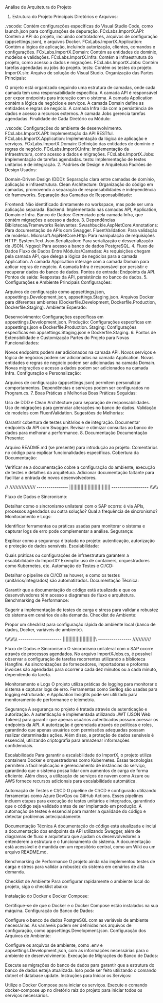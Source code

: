 Análise de Arquitetura do Projeto
1. Estrutura do Projeto
Principais Diretórios e Arquivos:

.vscode: Contém configurações específicas do Visual Studio Code, como launch.json para configurações de depuração.
FCxLabs.ImportX.API: Contém a API do projeto, incluindo controladores, arquivos de configuração (appsettings.json), e arquivos Docker.
FCxLabs.ImportX.Application: Contém a lógica de aplicação, incluindo autorização, clientes, comandos e configurações.
FCxLabs.ImportX.Domain: Contém as entidades de domínio, modelos e validações.
FCxLabs.ImportX.Infra: Contém a infraestrutura do projeto, como acesso a dados e migrações.
FCxLabs.ImportX.Jobs: Contém tarefas agendadas ou jobs do projeto.
tests: Contém os testes do projeto.
ImportX.sln: Arquivo de solução do Visual Studio.
Organização das Partes Principais:

O projeto está organizado seguindo uma estrutura de camadas, onde cada camada tem uma responsabilidade específica.
A camada API é responsável por expor endpoints para interação com o sistema.
A camada Application contém a lógica de negócios e serviços.
A camada Domain define as entidades e regras de negócio.
A camada Infra lida com a persistência de dados e acesso a recursos externos.
A camada Jobs gerencia tarefas agendadas.
Finalidade de Cada Diretório ou Módulo:

.vscode: Configurações do ambiente de desenvolvimento.
FCxLabs.ImportX.API: Implementação da API RESTful.
FCxLabs.ImportX.Application: Implementação da lógica de aplicação e serviços.
FCxLabs.ImportX.Domain: Definição das entidades de domínio e regras de negócio.
FCxLabs.ImportX.Infra: Implementação da infraestrutura, como acesso a dados e migrações.
FCxLabs.ImportX.Jobs: Implementação de tarefas agendadas.
tests: Implementação de testes unitários e de integração.
2. Padrões de Design e Arquitetura
Padrões de Design Usados:

Domain-Driven Design (DDD): Separação clara entre camadas de domínio, aplicação e infraestrutura.
Clean Architecture: Organização do código em camadas, promovendo a separação de responsabilidades e independência de frameworks.
Separação das Camadas de Responsabilidade:

Frontend: Não identificado diretamente no workspace, mas pode ser uma aplicação separada.
Backend: Implementado nas camadas API, Application, Domain e Infra.
Banco de Dados: Gerenciado pela camada Infra, que contém migrações e acesso a dados.
3. Dependências
Bibliotecas/Frameworks Relevantes:
Swashbuckle.AspNetCore.Annotations: Para documentação de APIs com Swagger.
FluentValidation: Para validação de modelos.
Microsoft.AspNetCore.Http: Para manipulação de requisições HTTP.
System.Text.Json.Serialization: Para serialização e desserialização de JSON.
Npgsql: Para acesso a banco de dados PostgreSQL.
4. Fluxo de Dados
Fluxo de Dados Entre Módulos/Camadas:
As requisições chegam pela camada API, que delega a lógica de negócios para a camada Application.
A camada Application interage com a camada Domain para aplicar regras de negócio.
A camada Infra é responsável por persistir e recuperar dados do banco de dados.
Pontos de entrada: Endpoints da API.
Pontos de saída: Respostas da API, persistência no banco de dados.
5. Configurações e Ambiente
Principais Configurações:

Arquivos de configuração como appsettings.json, appsettings.Development.json, appsettings.Staging.json.
Arquivos Docker para diferentes ambientes (Dockerfile.Development, Dockerfile.Production, Dockerfile.Staging).
Ambiente Esperado:

Desenvolvimento: Configurações específicas em appsettings.Development.json.
Produção: Configurações específicas em appsettings.json e Dockerfile.Production.
Staging: Configurações específicas em appsettings.Staging.json e Dockerfile.Staging.
6. Pontos de Extensibilidade e Customização
Partes do Projeto para Novas Funcionalidades:

Novos endpoints podem ser adicionados na camada API.
Novos serviços e lógica de negócios podem ser adicionados na camada Application.
Novas entidades e regras de negócio podem ser adicionadas na camada Domain.
Novas migrações e acesso a dados podem ser adicionados na camada Infra.
Configuração e Personalização:

Arquivos de configuração (appsettings.json) permitem personalizar comportamentos.
Dependências e serviços podem ser configurados no Program.cs.
7. Boas Práticas e Melhorias
Boas Práticas Seguidas:

Uso de DDD e Clean Architecture para separação de responsabilidades.
Uso de migrações para gerenciar alterações no banco de dados.
Validação de modelos com FluentValidation.
Sugestões de Melhorias:

Garantir cobertura de testes unitários e de integração.
Documentar endpoints da API com Swagger.
Revisar e otimizar consultas ao banco de dados para melhorar a performance.
8. Documentação
Documentação Presente:

Arquivo README.md (se presente) para introdução ao projeto.
Comentários no código para explicar funcionalidades específicas.
Cobertura da Documentação:

Verificar se a documentação cobre a configuração do ambiente, execução de testes e detalhes da arquitetura.
Adicionar documentação faltante para facilitar a entrada de novos desenvolvedores.

// ///////////////// ---------------- ||||||||||||||||||||||||||||| -------------------   \\\\\\\\\\\\









Fluxo de Dados e Sincronismo:

Detalhar como o sincronismo unilateral com o SAP ocorre: é via APIs, processos agendados ou outra solução? Qual a frequência de sincronismo?
Monitoramento e Logs:

Identificar ferramentas ou práticas usadas para monitorar o sistema e capturar logs de erro pode complementar a análise.
Segurança:

Explicar como a segurança é tratada no projeto: autenticação, autorização e proteção de dados sensíveis.
Escalabilidade:

Quais práticas ou configurações de infraestrutura garantem a escalabilidade do ImportX? Exemplo: uso de containers, orquestradores como Kubernetes, etc.
Automação de Testes e CI/CD:

Detalhar o pipeline de CI/CD se houver, e como os testes (unitários/integrados) são automatizados.
Documentação Técnica:

Garantir que a documentação do código está atualizada e que os desenvolvedores têm acesso a diagramas de fluxo e arquitetura.
Benchmarking de Performance:

Sugerir a implementação de testes de carga e stress para validar a robustez do sistema em cenários de alta demanda.
Checklist de Ambiente:

Propor um checklist para configuração rápida do ambiente local (banco de dados, Docker, variáveis de ambiente).




\\\\\\\\\\\\\\\\\\ ---------------------- |||||||||||||||||||||||\ ----------------- ////////////




Fluxo de Dados e Sincronismo
O sincronismo unilateral com o SAP ocorre através de processos agendados. No arquivo ImportXJobs.cs, é possível observar a configuração de tarefas recorrentes utilizando a biblioteca Hangfire. As sincronizações de fornecedores, importadoras e proforma invoices são agendadas para ocorrer a cada dez minutos ou a cada minuto, dependendo da tarefa.

Monitoramento e Logs
O projeto utiliza práticas de logging para monitorar o sistema e capturar logs de erro. Ferramentas como Serilog são usadas para logging estruturado, e Application Insights pode ser utilizado para monitoramento de performance e telemetria.

Segurança
A segurança no projeto é tratada através de autenticação e autorização. A autenticação é implementada utilizando JWT (JSON Web Tokens) para garantir que apenas usuários autenticados possam acessar os endpoints da API. A autorização é gerenciada através de políticas e roles, garantindo que apenas usuários com permissões adequadas possam realizar determinadas ações. Além disso, a proteção de dados sensíveis é essencial, utilizando criptografia para armazenar informações confidenciais.

Escalabilidade
Para garantir a escalabilidade do ImportX, o projeto utiliza containers Docker e orquestradores como Kubernetes. Essas tecnologias permitem a fácil replicação e gerenciamento de instâncias do serviço, garantindo que o sistema possa lidar com aumentos de carga de forma eficiente. Além disso, a utilização de serviços de nuvem como Azure ou AWS fornece recursos adicionais para escalabilidade automática.

Automação de Testes e CI/CD
O pipeline de CI/CD é configurado utilizando ferramentas como Azure DevOps ou GitHub Actions. Esses pipelines incluem etapas para execução de testes unitários e integrados, garantindo que o código seja validado antes de ser implantado em produção. A automação de testes é essencial para manter a qualidade do código e detectar problemas antecipadamente.

Documentação Técnica
A documentação do código está atualizada e inclui a documentação dos endpoints da API utilizando Swagger, além de diagramas de fluxo e arquitetura que ajudam os desenvolvedores a entenderem a estrutura e o funcionamento do sistema. A documentação está acessível e é mantida em um repositório central, como um Wiki ou um arquivo README.md.

Benchmarking de Performance
O projeto ainda não implementou testes de carga e stress para validar a robustez do sistema em cenários de alta demanda.

Checklist de Ambiente
Para configurar rapidamente o ambiente local do projeto, siga o checklist abaixo:

Instalação do Docker e Docker Compose:

Certifique-se de que o Docker e o Docker Compose estão instalados na sua máquina.
Configuração do Banco de Dados:

Configure o banco de dados PostgreSQL com as variáveis de ambiente necessárias. As variáveis podem ser definidas nos arquivos de configuração, como appsettings.Development.json.
Configuração dos Arquivos de Ambiente:

Configure os arquivos de ambiente, como .env e appsettings.Development.json, com as informações necessárias para o ambiente de desenvolvimento.
Execução de Migrações do Banco de Dados:

Execute as migrações do banco de dados para garantir que a estrutura do banco de dados esteja atualizada. Isso pode ser feito utilizando o comando dotnet ef database update.
Instruções para Iniciar os Serviços:

Utilize o Docker Compose para iniciar os serviços. Execute o comando docker-compose up no diretório raiz do projeto para iniciar todos os serviços necessários.